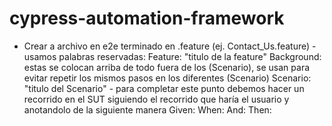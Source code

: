 # cypress-automation-framework

<!-- TAGS PARA PRACTICAR EN LOS EJERCICIOS
Los TAGS nos devuelven en la terminal un cruadro con resultados de los tests corridos

npx cypress run -e TAGS='@login' --headed
npx cypress run -e TAGS='@login or @contact-us' --headed
npx cypress run -e TAGS='@smoke' --headed  (@smoke se colocan encima de cualquier scenario dentro de una feature)
npx cypress run -e TAGS='(@login or @contact-us) and not @smoke' --headed
npx cypress run cypress/e2e/*.feature --headed -->


<!-- APUNTES -->
- Crear a archivo en e2e terminado en .feature (ej. Contact_Us.feature) 
    -usamos palabras reservadas:
    Feature: "titulo de la feature"
    Background: estas se colocan arriba de todo fuera de los (Scenario), se usan para evitar repetir los mismos 
    pasos en los diferentes (Scenario)
    Scenario: "titulo del Scenario" - para completar este punto debemos hacer un recorrido en el SUT siguiendo
    el recorrido que haría el usuario y anotandolo de la siguiente manera
    Given:
    When:
    And:
    Then:
        

<!-- CUSTOMS SCRIPTS
en la carpeta package.json se insertan scripts que creemos para ejecutar ciertos tests
con el nombre que nosotros queramos por ej:
"full-regression-headed-chrome": "cypress run --headed --browser chrome --spec 'cypress/e2e/*.feature'",
en donde "full-regression-headed-chrome" es el nombre que elegimos,
y cypress run son los comandos para correr un test,
y --headed --browser chrome indica como y donde ejecutamos un test, donde headed
    indica que el test se corre abriendo una ventana en chrome
y --spec 'cypress/e2e/*.feature' inidca que se testean todas las features que se esten
    en la carpeta e2e
o bien --spec 'cypress/e2e/Contact_Us.feature' en caso de que queramos testear esta 
    feature puntualmente
para correr estos scripts usamos en la terminal lo siguiente: 
npm run "elnombredelscriptquecreamos" 

Ademas podemos utilizar customs scripts con tags de la siguiente manera:
"contact-us-tests-headed": "cypress run -e TAGS=\"@contact-us\" --headed" donde \ se usa para
evitar inconvenientes al tener dos " juntas, entonces \" texto \" evita eso. 
NOTA: si quitamos --headed el test corre en modo headless 
NOTA2: con "or" key word podemos correr test de 2 tags e.g. TAGS=\"@smoke or @contact-us\"
NOTA3: con and not podemos excluir los TAGS que queramos
-->

<!-- 
HTML REPORTS:
MUY IMPORATNTE ESTOS REPORTES SE SOBREESCRIBEN

en package.json "cypress-cucumber-preprocessor" colocamos lo siguiente:
    "html": {
      "enabled": true,
      "output": "cypress/reports/cucumber-html/cucumber-report.html"
      }
para obtener estos reportes debemos ejecutar mediante npm run y pegamos el nombre de un 
custom script que hayamos creado en el archivo de package.json
para ver el reporte vamos al archivo que se creó segun el nombre que le dimos a la
carpeta y con click derecho seleccionamos "open in file explorer"

por default se crea un archivo ndjson en la carpeta de node_modules para modificar la
locacion colocamos en package.json lo siguiente:
"messages": {
      "enabled": true,
      "output": "cypress/reports/cucumber-ndjson/cucumber-report.ndjson"
      }
NOTA: los reportes se sobreescriben

JSON REPORTS:
son utiles para crear reportes avanzados con jenkins y otros programas.
seguir pasos de instalacion en internet ya que es bastante complicado

agregar en package.json lo siguiente:
"json": {
        "enabled": true,
        "formatter": "cucumber-json-formatter",
        "output": "cypress/reports/cucumber-json/cucumber-report.json"
      }
 -->

